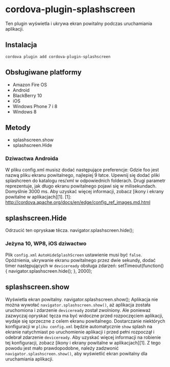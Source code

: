 <!---
    Licensed to the Apache Software Foundation (ASF) under one
    or more contributor license agreements.  See the NOTICE file
    distributed with this work for additional information
    regarding copyright ownership.  The ASF licenses this file
    to you under the Apache License, Version 2.0 (the
    "License"); you may not use this file except in compliance
    with the License.  You may obtain a copy of the License at
      http://www.apache.org/licenses/LICENSE-2.0
    Unless required by applicable law or agreed to in writing,
    software distributed under the License is distributed on an
    "AS IS" BASIS, WITHOUT WARRANTIES OR CONDITIONS OF ANY
    KIND, either express or implied.  See the License for the
    specific language governing permissions and limitations
    under the License.
-->
# cordova-plugin-splashscreen
Ten plugin wyświetla i ukrywa ekran powitalny podczas uruchamiania aplikacji.
## Instalacja
    cordova plugin add cordova-plugin-splashscreen
## Obsługiwane platformy
*   Amazon Fire OS
*   Android
*   BlackBerry 10
*   iOS
*   Windows Phone 7 i 8
*   Windows 8
## Metody
*   splashscreen.show
*   splashscreen.Hide
### Dziwactwa Androida
W pliku config.xml musisz dodać następujące preferencje:
    <preference name="SplashScreen" value="foo" />
    <preference name="SplashScreenDelay" value="10000" />
Gdzie foo jest nazwą pliku ekranu powitalnego, najlepiej 9 łatce. Upewnij się dodać pliki splashcreen do katalogu res/xml w odpowiednich folderach. Drugi parametr reprezentuje, jak długo ekranu powitalnego pojawi się w milisekundach. Domyślnie 3000 ms. Aby uzyskać więcej informacji, zobacz [ikony i ekrany powitalne w aplikacjach][1].
 [1]: http://cordova.apache.org/docs/en/edge/config_ref_images.md.html
## splashscreen.Hide
Odrzucić ten opryskaæ têcza.
    navigator.splashscreen.hide();
### Jeżyna 10, WP8, iOS dziwactwo
Plik `config.xml` `AutoHideSplashScreen` ustawienie musi być `false`. Opóźnienia, ukrywanie ekranu powitalnego przez dwie sekundy, dodać timer następujących w `deviceready` obsługa zdarzeń:
        setTimeout(function() {
            navigator.splashscreen.hide();
        }, 2000);
## splashscreen.show
Wyświetla ekran powitalny.
    navigator.splashscreen.show();
Aplikacja nie można wywołać `navigator.splashscreen.show()`, aż aplikacja została uruchomiona i zdarzenie `deviceready` został zwolniony. Ale ponieważ zazwyczaj opryskać tęcza ma być widoczne przed rozpoczęciem aplikacji, wydaje się sprzeczne z celem ekranu powitalnego. Dostarczanie niektórych konfiguracji w `pliku config.xml` będzie automatycznie `show` splash na ekranie natychmiast po uruchomienie aplikacji i przed pełni rozpoczął i odebrał zdarzenie `deviceready`. Aby uzyskać więcej informacji na robienie tej konfiguracji, zobacz [ikony i ekrany powitalne w aplikacjach][1]. Z tego powodu jest mało prawdopodobne, należy zadzwonić `navigator.splashscreen.show()`, aby wyświetlić ekran powitalny dla uruchamiania aplikacji.
